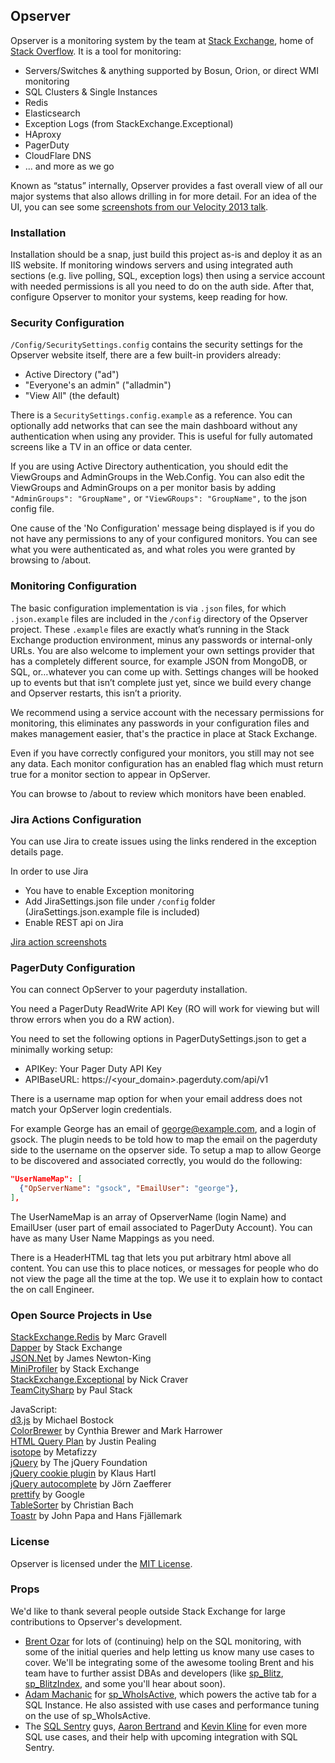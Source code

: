 ## Opserver
Opserver is a monitoring system by the team at [Stack Exchange](http://stackexchange.com), home of [Stack Overflow](http://stackoverflow.com).  It is a tool for monitoring:  
* Servers/Switches & anything supported by Bosun, Orion, or direct WMI monitoring
* SQL Clusters & Single Instances 
* Redis 
* Elasticsearch 
* Exception Logs (from StackExchange.Exceptional) 
* HAproxy
* PagerDuty
* CloudFlare DNS
* ... and more as we go   

Known as “status” internally, Opserver provides a fast overall view of all our major systems that also allows drilling in for more detail.  For an idea of the UI, you can see some [screenshots from our Velocity 2013 talk](http://imgur.com/a/dawwf).

### Installation
Installation should be a snap, just build this project as-is and deploy it as an IIS website. 
If monitoring windows servers and using integrated auth sections (e.g. live polling, SQL, exception logs) then using a service account with needed permissions is all you need to do on the auth side.
After that, configure Opserver to monitor your systems, keep reading for how.

### Security Configuration
`/Config/SecuritySettings.config` contains the security settings for the Opserver website itself, there are a few built-in providers already:
* Active Directory ("ad")
* "Everyone's an admin" ("alladmin")
* "View All" (the default)

There is a `SecuritySettings.config.example` as a reference.  You can optionally add networks that can see the main dashboard without any authentication when using any provider.  This is useful for fully automated screens like a TV in an office or data center.

If you are using Active Directory authentication, you should edit the ViewGroups and AdminGroups in the Web.Config. You can also edit the ViewGroups and AdminGroups on a per monitor basis by adding `"AdminGroups": "GroupName",` or `"ViewGRoups": "GroupName",` to the json config file.

One cause of the 'No Configuration' message being displayed is if you do not have any permissions to any of your configured monitors. You can see what you were authenticated as, and what roles you were granted by browsing to /about. 

### Monitoring Configuration
The basic configuration implementation is via `.json` files, for which `.json.example` files are included in the `/config` directory of the Opserver project.  These `.example` files are exactly what’s running in the Stack Exchange production environment, minus any passwords or internal-only URLs.  You are also welcome to implement your own settings provider that has a completely different source, for example JSON from MongoDB, or SQL, or…whatever you can come up with.  Settings changes will be hooked up to events but that isn’t complete just yet, since we build every change and Opserver restarts, this isn’t a priority.

We recommend using a service account with the necessary permissions for monitoring, this eliminates any passwords in your configuration files and makes management easier, that's the practice in place at Stack Exchange.

Even if you have correctly configured your monitors, you still may not see any data. Each monitor configuration has an enabled flag which must return true for a monitor section to appear in OpServer. 

You can browse to /about to review which monitors have been enabled. 

### Jira Actions Configuration
You can use Jira to create issues using the links rendered in the exception details page. 

In order to use Jira 

* You have to enable Exception monitoring 
* Add JiraSettings.json file under `/config` folder (JiraSettings.json.example file is included)
* Enable REST api on Jira

[Jira action screenshots](http://imgur.com/a/XtW0j)

### PagerDuty Configuration
You can connect OpServer to your pagerduty installation.

You need a PagerDuty ReadWrite API Key (RO will work for viewing but will throw errors when you do a RW action). 

You need to set the following options in PagerDutySettings.json to get a minimally working setup: 

  * APIKey: Your Pager Duty API Key
  * APIBaseURL: https://<your_domain>.pagerduty.com/api/v1

There is a username map option for when your email address does not match your OpServer login credentials. 

For example George has an email of george@example.com, and a login of gsock. The plugin needs to be told how to map the email on the pagerduty side to the username on the opserver side. To setup a map to allow George to be discovered and associated correctly, you would do the following: 

```JSON
"UserNameMap": [
  {"OpServerName": "gsock", "EmailUser": "george"},
],
```

The UserNameMap is an array of OpserverName (login Name) and EmailUser (user part of email associated to PagerDuty Account). You can have as many User Name Mappings as you need.

There is a HeaderHTML tag that lets you put arbitrary html above all content. You can use this to place notices, or messages for people who do not view the page all the time at the top. We use it to explain how to contact the on call Engineer. 


### Open Source Projects in Use
[StackExchange.Redis](https://github.com/StackExchange/StackExchange.Redis) by Marc Gravell  
[Dapper](https://github.com/StackExchange/dapper-dot-net/) by Stack Exchange  
[JSON.Net](http://james.newtonking.com/json) by James Newton-King     
[MiniProfiler](http://miniprofiler.com/) by Stack Exchange    
[StackExchange.Exceptional](https://github.com/NickCraver/StackExchange.Exceptional) by Nick Craver  
[TeamCitySharp](https://github.com/stack72/TeamCitySharp) by Paul Stack  

JavaScript:  
[d3.js](http://d3js.org/) by Michael Bostock  
[ColorBrewer](http://colorbrewer2.org/) by Cynthia Brewer and Mark Harrower  
[HTML Query Plan](https://github.com/JustinPealing/html-query-plan) by Justin Pealing  
[isotope](http://isotope.metafizzy.co) by Metafizzy  
[jQuery](http://jquery.com) by The jQuery Foundation  
[jQuery cookie plugin](https://github.com/js-cookie/js-cookie) by Klaus Hartl  
[jQuery autocomplete](http://bassistance.de/jquery-plugins/jquery-plugin-autocomplete/) by Jörn Zaefferer  
[prettify](https://github.com/google/code-prettify) by Google  
[TableSorter](http://tablesorter.com) by Christian Bach  
[Toastr](https://github.com/CodeSeven/toastr) by John Papa and Hans Fjällemark  

### License
Opserver is licensed under the [MIT License](http://opensource.org/licenses/MIT).

### Props
We'd like to thank several people outside Stack Exchange for large contributions to Opserver's development.

* [Brent Ozar](https://www.brentozar.com/) for lots of (continuing) help on the SQL monitoring, with some of the initial queries and help letting us know many use cases to cover.  We'll be integrating some of the awesome tooling Brent and his team have to further assist DBAs and developers (like [sp_Blitz](https://www.brentozar.com/blitz/), [sp_BlitzIndex](https://www.brentozar.com/blitzindex/), and some you'll hear about soon).  
* [Adam Machanic](http://sqlblog.com/blogs/adam_machanic/) for [sp_WhoIsActive](http://sqlblog.com/blogs/adam_machanic/archive/tags/who+is+active/default.aspx), which powers the active tab for a SQL Instance.  He also assisted with use cases and performance tuning on the use of sp_WhoIsActive.  
* The [SQL Sentry](http://www.sqlsentry.com/) guys, [Aaron Bertrand](http://sqlblog.com/blogs/aaron_bertrand/) and [Kevin Kline](http://kevinekline.com/) for even more SQL use cases, and their help with upcoming integration with SQL Sentry.
